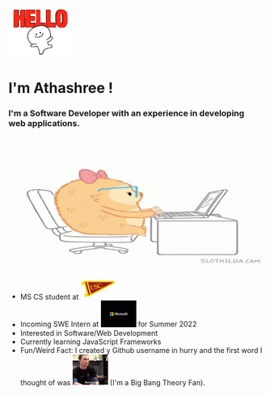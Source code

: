 <img src="stuff/hello.gif" width=25%>
<H1> I'm Athashree !</H1>
<H3>I'm a Software Developer with an experience in developing web applications.</H3> 
<img src="stuff/introduction.gif" width=100%  height=50%>

- MS CS student at <img src="stuff/usc.gif" width="70" > 
- Incoming SWE Intern at <img src="stuff/microsoft-st.gif" width="70" > for Summer 2022
- Interested in Software/Web Development
- Currently learning JavaScript Frameworks
- Fun/Weird Fact: I created y Github username in hurry and the first word I thought of was <img src="stuff/bazinga.gif" width="70"> (I'm a Big Bang Theory Fan).
<!--
**bazingaav/bazingaav** is a ✨ _special_ ✨ repository because its `README.md` (this file) appears on your GitHub profile.
Here are some ideas to get you started:

- 🔭 I’m currently working on ...
- 🌱 I’m currently learning ...
- 👯 I’m looking to collaborate on ...
- 🤔 I’m looking for help with ...
- 💬 Ask me about ...
- 📫 How to reach me: ...
- 😄 Pronouns: ...
- ⚡ Fun fact: ...
-->
